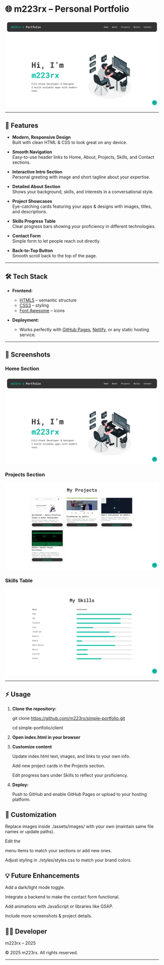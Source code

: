 # 🌐 m223rx – Personal Portfolio  

![Portfolio Screenshot](./assets/screenshots/home.png)

---

## 🚀 Features  

- **Modern, Responsive Design**  
  Built with clean HTML & CSS to look great on any device.  

- **Smooth Navigation**  
  Easy-to-use header links to Home, About, Projects, Skills, and Contact sections.  

- **Interactive Intro Section**  
  Personal greeting with image and short tagline about your expertise.  

- **Detailed About Section**  
  Shows your background, skills, and interests in a conversational style.  

- **Project Showcases**  
  Eye-catching cards featuring your apps & designs with images, titles, and descriptions.  

- **Skills Progress Table**  
  Clear progress bars showing your proficiency in different technologies.  

- **Contact Form**  
  Simple form to let people reach out directly.  

- **Back-to-Top Button**  
  Smooth scroll back to the top of the page.  

---

## 🛠 Tech Stack

- **Frontend:**
  - [HTML5](https://developer.mozilla.org/en-US/docs/Web/HTML) – semantic structure  
  - [CSS3](https://developer.mozilla.org/en-US/docs/Web/CSS) – styling  
  - [Font Awesome](https://fontawesome.com/) – icons  

- **Deployment:**
  - Works perfectly with [GitHub Pages](https://pages.github.com/), [Netlify](https://www.netlify.com/), or any static hosting service.

---

## 📸 Screenshots

### Home Section  
![Home Screenshot](./assets/screenshots/home.png)  

### Projects Section  
![Projects Screenshot](./assets/screenshots/projects.png)  

### Skills Table  
![Skills Screenshot](./assets/screenshots/skills.png)  


---

## ⚡ Usage

1. **Clone the repository:**

   git clone https://github.com/m223rx/simple-portfolio.git

   cd simple-portfolio/client

2. **Open index.html in your browser**

3. **Customize content**

    Update index.html text, images, and links to your own info.

    Add new project cards in the Projects section.

    Edit progress bars under Skills to reflect your proficiency.

4. **Deploy:**

    Push to GitHub and enable GitHub Pages or upload to your hosting platform.


## 🎨 Customization

Replace images inside ./assets/images/ with your own (maintain same file names or update paths).

Edit the <nav> menu items to match your sections or add new ones.

Adjust styling in ./styles/styles.css to match your brand colors.

## 💡 Future Enhancements

Add a dark/light mode toggle.

Integrate a backend to make the contact form functional.

Add animations with JavaScript or libraries like GSAP.

Include more screenshots & project details.

## 👨‍💻 Developer
m223rx – 2025

© 2025 m223rx. All rights reserved.


---